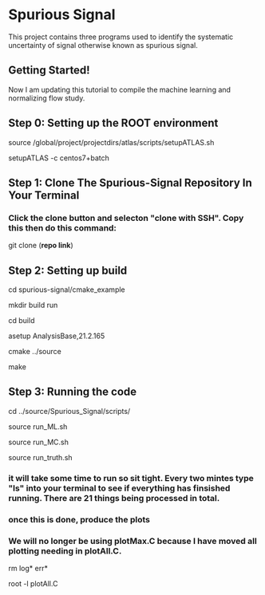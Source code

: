 # Spurious Signal

This project contains three programs used to identify the systematic uncertainty of signal otherwise known as spurious signal. 

## Getting Started!

Now I am updating this tutorial to compile the machine learning and normalizing flow study.

## Step 0: Setting up the ROOT environment

source /global/project/projectdirs/atlas/scripts/setupATLAS.sh

setupATLAS -c centos7+batch

## Step 1: Clone The Spurious-Signal Repository In Your Terminal
### Click the clone button and selecton "clone with SSH". Copy this then do this command:

git clone (**repo link**)

## Step 2: Setting up build

cd spurious-signal/cmake_example

mkdir build run

cd build

asetup AnalysisBase,21.2.165

cmake ../source

make

## Step 3: Running the code
cd ../source/Spurious_Signal/scripts/

source run_ML.sh

source run_MC.sh

source run_truth.sh

### it will take some time to run so sit tight. Every two mintes type "ls" into your terminal to see if everything has finsished running. There are 21 things being processed in total.
### once this is done, produce the plots
### We will no longer be using plotMax.C because I have moved all plotting needing in plotAll.C.

rm log* err* 

root -l plotAll.C
